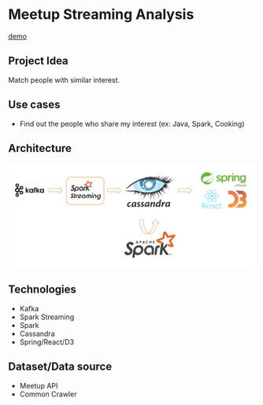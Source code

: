 # Meetup Streaming Analysis

[demo](http://ec2-54-212-227-133.us-west-2.compute.amazonaws.com:8077/)

## Project Idea

Match people with similar interest.

## Use cases

* Find out the people who share my interest (ex: Java, Spark, Cooking)

## Architecture

![](architecture.png)

## Technologies

* Kafka
* Spark Streaming
* Spark
* Cassandra
* Spring/React/D3

## Dataset/Data source

* Meetup API
* Common Crawler
